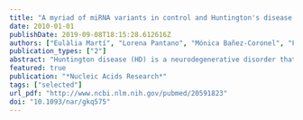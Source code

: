 ```yaml
---
title: "A myriad of miRNA variants in control and Huntington's disease brain regions detected by massively parallel sequencing"
date: 2010-01-01
publishDate: 2019-09-08T18:15:28.612616Z
authors: ["Eulàlia Martí", "Lorena Pantano", "Mónica Bañez-Coronel", "Franc Llorens", "Elena Miñones-Moyano", "Sĺvia Porta", "Lauro Sumoy", "Isidre Ferrer", "Xavier Estivill"]
publication_types: ["2"]
abstract: "Huntington disease (HD) is a neurodegenerative disorder that predominantly affects neurons of the forebrain. We have applied the Illumina massively parallel sequencing to deeply analyze the small RNA populations of two different forebrain areas, the frontal cortex (FC) and the striatum (ST) of healthy individuals and individuals with HD. More than 80% of the small-RNAs were annotated as microRNAs (miRNAs) in all samples. Deep sequencing revealed length and sequence heterogeneity (IsomiRs) for the vast majority of miRNAs. Around 8090% of the miRNAs presented modifications in the 3-terminus mainly in the form of trimming and/or as nucleotide addition variants, while the 5-terminus of the miRNAs was specially protected from changes. Expression profiling showed strong miRNA and isomiR expression deregulation in HD, most being common to both FC and ST. The analysis of the upstream regulatory regions in co-regulated miRNAs suggests a role for RE1-Silencing Transcription Factor (REST) and P53 in miRNAs downregulation in HD. The putative targets of deregulated miRNAs and seed-region IsomiRs strongly suggest that their altered expression contributes to the aberrant gene expression in HD. Our results show that miRNA variability is a ubiquitous phenomenon in the adult human brain, which may influence gene expression in physiological and pathological conditions."
featured: true
publication: "*Nucleic Acids Research*"
tags: ["selected"]
url_pdf: "http://www.ncbi.nlm.nih.gov/pubmed/20591823"
doi: "10.1093/nar/gkq575"
---
```


